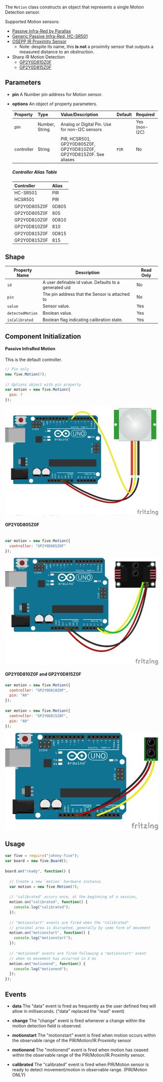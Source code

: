The `Motion` class constructs an object that represents a single Motion Detection sensor.


Supported Motion sensors: 

- [Passive Infra-Red by Parallax](http://www.parallax.com/tabid/768/productid/83/default.aspx)
- [Generic Passive Infra-Red, HC-SR501](http://www.amazon.com/HC-SR501-Sensor-Module-Pyroelectric-Infrared/dp/B007XQRKD4)
- [OSEPP IR Proximity Sensor](http://osepp.com/products/sensors-arduino-compatible/osepp-ir-proximity-sensor-module/)
  - Note: despite its name, this **is not** a proximity sensor that outputs a measured distance to an obstruction.
- Sharp IR Motion Detection
  - [GP2Y0D810Z0F](https://www.pololu.com/product/1134)
  - [GP2Y0D815Z0F](https://www.pololu.com/product/1133)

## Parameters

- **pin** A Number pin address for Motion sensor.

- **options** An object of property parameters.

  | Property | Type  | Value/Description | Default | Required |
  |----------|-------|-------------------|---------|----------|
  | pin      | Number, String | Analog or Digital Pin. Use for non-I2C sensors | | Yes (non-I2C) |
  | controller | String | PIR, HCSR501, GP2Y0D805Z0F, GP2Y0D810Z0F, GP2Y0D815Z0F. See aliases | `PIR` | No |

  ##### Controller Alias Table

  | Controller | Alias |
  |------------|-------|
  | HC-SR501 | PIR |
  | HCSR501 | PIR |
  | GP2Y0D805Z0F | 0D805 |
  | GP2Y0D805Z0F | 805 |
  | GP2Y0D810Z0F | 0D810 |
  | GP2Y0D810Z0F | 810 |
  | GP2Y0D815Z0F | 0D815 |
  | GP2Y0D815Z0F | 815 |


## Shape

| Property Name | Description | Read Only |
|---------------| ----------- | ----------|
| `id` | A user definable id value. Defaults to a generated uid | No |
| `pin` | The pin address that the Sensor is attached to | No |
| `value` | Sensor value. | Yes |
| `detectedMotion` | Boolean value. | Yes |
| `isCalibrated` | Boolean flag indicating calibration state. | Yes |


## Component Initialization

#### Passive InfraRed Motion 

This is the default controller. 

```js
// Pin only
new five.Motion(7);

// Options object with pin property
var motion = new five.Motion({
  pin: 7
});
```

![Motion](https://github.com/rwaldron/johnny-five/raw/master/docs/breadboard/motion.png)

#### GP2Y0D805Z0F

```js

var motion = new five.Motion({
  controller: "GP2Y0D805Z0F"
});
```

![Motion](https://github.com/rwaldron/johnny-five/raw/master/docs/breadboard/motion-gp2y0d805z0f.png)


#### GP2Y0D810Z0F and GP2Y0D815Z0F

```js
var motion = new five.Motion({
  controller: "GP2Y0D810Z0F", 
  pin: "A0"
});

var motion = new five.Motion({
  controller: "GP2Y0D815Z0F", 
  pin: "A0"
});
```

![Motion](https://github.com/rwaldron/johnny-five/raw/master/docs/breadboard/GP2Y0D810Z0F.png)


## Usage
```js
var five = require("johnny-five");
var board = new five.Board();

board.on("ready", function() {

  // Create a new `motion` hardware instance.
  var motion = new five.Motion(7);

  // "calibrated" occurs once, at the beginning of a session,
  motion.on("calibrated", function() {
    console.log("calibrated");
  });

  // "motionstart" events are fired when the "calibrated"
  // proximal area is disrupted, generally by some form of movement
  motion.on("motionstart", function() {
    console.log("motionstart");
  });

  // "motionend" events are fired following a "motionstart" event
  // when no movement has occurred in X ms
  motion.on("motionend", function() {
    console.log("motionend");
  });
});
```

## Events

- **data** The "data" event is fired as frequently as the user defined freq will allow in milliseconds. ("data" replaced the "read" event)

- **change** The "change" event is fired whenever a change within the motion detection field is observed. 

- **motionstart** The "motionstart" event is fired when motion occurs within the observable range of the PIR/Motion/IR.Proximity sensor

- **motionend** The "motionend" event is fired when motion has ceased within the observable range of the PIR/Motion/IR.Proximity sensor.

- **calibrated** The "calibrated" event is fired when PIR/Motion sensor is ready to detect movement/motion in observable range. (PIR/Motion ONLY)